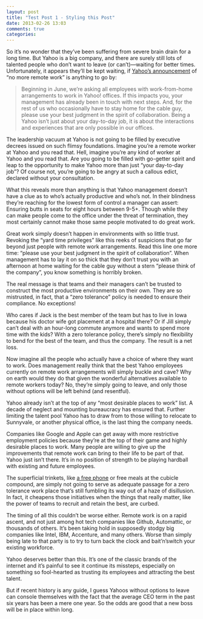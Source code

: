 ```yaml
---
layout: post
title: "Test Post 1 - Styling this Post"
date: 2013-02-26 13:03
comments: true
categories: 
---
```


So it&#8217;s no wonder that they&#8217;ve been suffering from severe brain drain for a long time. But Yahoo is a big company, and there are surely still lots of talented people who don&#8217;t want to leave (or can&#8217;t)&#8212;waiting for better times. Unfortunately, it appears they&#8217;ll be kept waiting, if <a href="http://allthingsd.com/20130222/physically-together-heres-the-internal-yahoo-no-work-from-home-memo-which-extends-beyond-remote-workers/">Yahoo&#8217;s announcement</a> of &#8220;no more remote work&#8221; is anything to go by:


<blockquote>Beginning in June, we’re asking all employees with work-from-home arrangements to work in Yahoo! offices. If this impacts you, your management has already been in touch with next steps. And, for the rest of us who occasionally have to stay home for the cable guy, please use your best judgment in the spirit of collaboration. Being a Yahoo isn’t just about your day-to-day job, it is about the interactions and experiences that are only possible in our offices.</blockquote>

The leadership vacuum at Yahoo is not going to be filled by executive decrees issued on such flimsy foundations. Imagine you&#8217;re a remote worker at Yahoo and you read that. Hell, imagine you&#8217;re any kind of worker at Yahoo and you read that. Are you going to be filled with go-getter spirit and leap to the opportunity to make Yahoo more than just &#8220;your day-to-day job&#8221;? Of course not, you&#8217;re going to be angry at such a callous edict, declared without your consultation.


What this reveals more than anything is that Yahoo management doesn&#8217;t have a clue as to who&#8217;s actually productive and who&#8217;s not. In their blindness they&#8217;re reaching for the lowest form of control a manager can assert: Ensuring butts in seats for eight hours between 9-5+. Though while they can make people come to the office under the threat of termination, they most certainly cannot make those same people motivated to do great work.


Great work simply doesn&#8217;t happen in environments with so little trust. Revoking the &#8220;yard time privileges&#8221; like this reeks of suspicions that go far beyond just people with remote work arrangements. Read this line one more time: &#8220;please use your best judgment in the spirit of collaboration&#8221;. When management has to lay it on so thick that they don&#8217;t trust you with an afternoon at home waiting for the cable guy without a stern &#8220;please think of the company&#8221;, you know something is horribly broken.


The real message is that teams and their managers can&#8217;t be trusted to construct the most productive environments on their own. They are so mistrusted, in fact, that a &#8220;zero tolerance&#8221; policy is needed to ensure their compliance. No exceptions!


Who cares if Jack is the best member of the team but has to live in Iowa because his doctor wife got placement at a hospital there? Or if Jill simply can&#8217;t deal with an hour-long commute anymore and wants to spend more time with the kids? With a zero tolerance policy, there&#8217;s simply no flexibility to bend for the best of the team, and thus the company. The result is a net loss.


Now imagine all the people who actually have a choice of where they want to work. Does management really think that the best Yahoo employees currently on remote work arrangements will simply buckle and cave? Why on earth would they do that given the wonderful alternatives available to remote workers today? No, they&#8217;re simply going to leave, and only those without options will be left behind (and resentful).


Yahoo already isn&#8217;t at the top of any &#8220;most desirable places to work&#8221; list. A decade of neglect and mounting bureaucracy has ensured that. Further limiting the talent pool Yahoo has to draw from to those willing to relocate to Sunnyvale, or another physical office, is the last thing the company needs.


Companies like Google and Apple can get away with more restrictive employment policies because they&#8217;re at the top of their game and highly desirable places to work. Many people are willing to give up the improvements that remote work can bring to their life to be part of that. Yahoo just isn&#8217;t there. It&#8217;s in no position of strength to be playing hardball with existing and future employees.


The superficial trinkets, like <a href="http://www.businessinsider.com/marissa-mayer-just-gave-every-yahoo-employee-an-iphone-5-2012-9">a free phone</a> or free meals at the cubicle compound, are simply not going to serve as adequate passage for a zero tolerance work place that&#8217;s still fumbling its way out of a haze of disillusion. In fact, it cheapens those initiatives when the things that really matter, like the power of teams to recruit and retain the best, are curbed.


The timing of all this couldn&#8217;t be worse either. Remote work is on a rapid ascent, and not just among hot tech companies like Github, Automattic, or thousands of others. It&#8217;s been taking hold in supposedly stodgy big companies like Intel, <span class="caps">IBM</span>, Accenture, and many others. Worse than simply being late to that party is to try to turn back the clock and bait&#8217;n&#8217;switch your existing workforce.


Yahoo deserves better than this. It&#8217;s one of the classic brands of the internet and it&#8217;s painful to see it continue its missteps, especially on something so fool-hearted as trusting its employees and attracting the best talent.


But if recent history is any guide, I guess Yahoos without options to leave can console themselves with the fact that the average <span class="caps">CEO</span> term in the past six years has been a mere one year. So the odds are good that a new boss will be in place within long.
